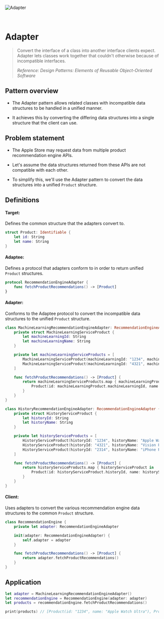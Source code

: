![Adapter](https://github.com/user-attachments/assets/1ade6f0e-2ca8-4821-b319-64784de1d353)

<br />

# Adapter

> Convert the interface of a class into another interface clients expect. Adapter lets classes work together that couldn't otherwise because of incompatible interfaces.
>
> _Reference: Design Patterns: Elements of Reusable Object-Oriented Software_

## Pattern overview

- The Adapter pattern allows related classes with incompatible data structures to be handled in a unified manner.

- It achieves this by converting the differing data structures into a single structure that the client can use.

## Problem statement

- The Apple Store may request data from multiple product recommendation engine APIs.

- Let's assume the data structures returned from these APIs are not compatible with each other.

- To simplify this, we'll use the Adapter pattern to convert the data structures into a unified `Product` structure.

## Definitions

#### Target:

Defines the common structure that the adapters convert to.

```swift
struct Product: Identifiable {
    let id: String
    let name: String
}
```

#### Adaptee:

Defines a protocol that adapters conform to in order to return unified `Product` structures.

```swift
protocol RecommendationEngineAdapter {
    func fetchProductRecommendations() -> [Product]
}
```

#### Adapter:

Conforms to the Adaptee protocol to convert the incompatible data structures to the unified `Product` structure.

```swift
class MachineLearningRecommendationEngineAdapter: RecommendationEngineAdapter {
    private struct MachineLearningServiceProduct {
        let machineLearningId: String
        let machineLearningName: String
    }

    private let machineLearningServiceProducts = [
        MachineLearningServiceProduct(machineLearningId: "1234", machineLearningName: "Apple Watch Ultra"),
        MachineLearningServiceProduct(machineLearningId: "4321", machineLearningName: "Vision Pro")
    ]

    func fetchProductRecommendations() -> [Product] {
        return machineLearningServiceProducts.map { machineLearningProduct in
            Product(id: machineLearningProduct.machineLearningId, name: machineLearningProduct.machineLearningName)
        }
    }
}

class HistoryRecommendationEngineAdapter: RecommendationEngineAdapter {
    private struct HistoryServiceProduct {
        let historyId: String
        let historyName: String
    }

    private let historyServiceProducts = [
        HistoryServiceProduct(historyId: "1234", historyName: "Apple Watch Ultra"),
        HistoryServiceProduct(historyId: "4321", historyName: "Vision Pro"),
        HistoryServiceProduct(historyId: "2314", historyName: "iPhone Pro")
    ]

    func fetchProductRecommendations() -> [Product] {
        return historyServiceProducts.map { historyServiceProduct in
            Product(id: historyServiceProduct.historyId, name: historyServiceProduct.historyName)
        }
    }
}
```

#### Client:

Uses adapters to convert the various recommendation engine data structures to the common `Product` structure.

```swift
class RecommendationEngine {
    private let adapter: RecommendationEngineAdapter

    init(adapter: RecommendationEngineAdapter) {
        self.adapter = adapter
    }

    func fetchProductRecommendations() -> [Product] {
        return adapter.fetchProductRecommendations()
    }
}
```

## Application

```swift
let adapter = MachineLearningRecommendationEngineAdapter()
let recommendationEngine = RecommendationEngine(adapter: adapter)
let products = recommendationEngine.fetchProductRecommendations()

print(products) // [Product(id: "1234", name: "Apple Watch Ultra"), Product(id: "4321", name: "Vision Pro")]
```
